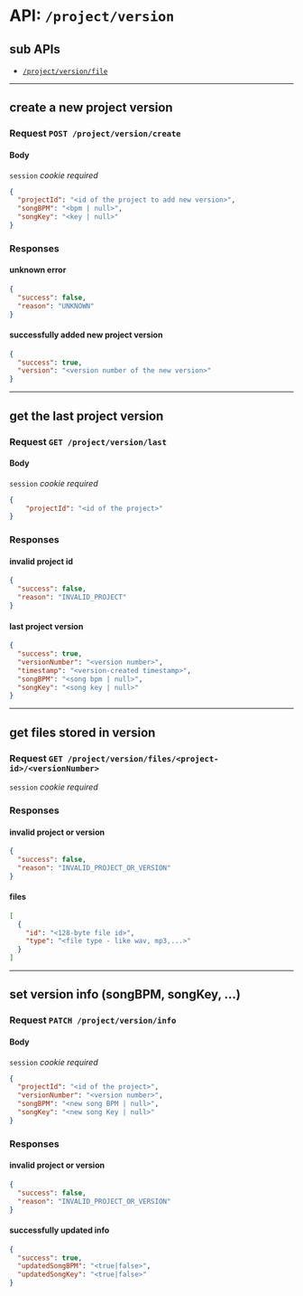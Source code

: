 # API: `/project/version`

## sub APIs

- [`/project/version/file`](file)

---
## create a new project version

### Request `POST /project/version/create`

#### Body

`session` _cookie required_

```json
{
  "projectId": "<id of the project to add new version>",
  "songBPM": "<bpm | null>",
  "songKey": "<key | null>"
}
```

### Responses

#### unknown error

```json
{
  "success": false,
  "reason": "UNKNOWN"
}
```

#### successfully added new project version

```json
{
  "success": true,
  "version": "<version number of the new version>"
}
```

---
## get the last project version

### Request `GET /project/version/last`

#### Body

`session` _cookie required_

```json
{
    "projectId": "<id of the project>"
}
```

### Responses

#### invalid project id

```json
{
  "success": false,
  "reason": "INVALID_PROJECT"
}
```

#### last project version

```json
{
  "success": true,
  "versionNumber": "<version number>",
  "timestamp": "<version-created timestamp>",
  "songBPM": "<song bpm | null>",
  "songKey": "<song key | null>"
}
```

---
## get files stored in version

### Request `GET /project/version/files/<project-id>/<versionNumber>`

`session` _cookie required_

### Responses

#### invalid project or version

```json
{
  "success": false,
  "reason": "INVALID_PROJECT_OR_VERSION"
}
```

#### files

```json
[
  {
    "id": "<128-byte file id>",
    "type": "<file type - like wav, mp3,...>"
  }
]
```

---
## set version info (songBPM, songKey, ...)

### Request `PATCH /project/version/info`

#### Body

`session` _cookie required_

```json
{
  "projectId": "<id of the project>",
  "versionNumber": "<version number>",
  "songBPM": "<new song BPM | null>",
  "songKey": "<new song Key | null>"
}
```

### Responses

#### invalid project or version

```json
{
  "success": false,
  "reason": "INVALID_PROJECT_OR_VERSION"
}
```

#### successfully updated info

```json
{
  "success": true,
  "updatedSongBPM": "<true|false>",
  "updatedSongKey": "<true|false>"
}
```